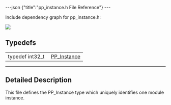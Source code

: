 ---json {"title":"pp\_instance.h File Reference"} ---

Include dependency graph for pp\_instance.h:

![](/docs/native-client/pepper_stable/c/pp__instance_8h__incl.png)

Typedefs
--------

<table><tbody><tr class="odd"><td style="text-align: right;">typedef int32_t </td><td><a href="/docs/native-client/pepper_stable/c/group___typedefs#ga89b662403e6a687bb914b80114c0d19d" class="el">PP_Instance</a></td></tr></tbody></table>

------------------------------------------------------------------------

<span id="details" class="anchor" style="margin: 0;"></span>

Detailed Description
--------------------

This file defines the PP\_Instance type which uniquely identifies one module instance.
